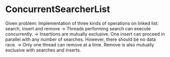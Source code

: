 # ConcurrentSearcherList

Given problem:
Implementation of three kinds of operations on linked list: search, insert and remove
-> Threads performing search can execute concurrently.
-> Insertions are mutually exclusive. One insert can proceed in parallel with any number of searches. However, there should be no data race. 
-> Only one thread can remove at a time. Remove is also mutually exclusive with searches and inserts.

